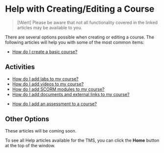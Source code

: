 # Help with Creating/Editing a Course

> [!Alert] Please be aware that not all functionality covered in the linked articles may be available to you.

There are several options possible when creating or editing a course. The following articles will help you with some of the most common items: 

- [How do I create a basic course?](../tms-administrators/courses-and-activities/overall/create-course.md)

## Activities
- [How do I add labs to my course?](../tms-administrators/courses-and-activities/labs/add-labs.md)
- [How do I add videos to my course?](../tms-administrators/courses-and-activities/other-activities/add-video.md)
- [How do I add SCORM modules to my course?](../tms-administrators/courses-and-activities/other-activities/add-scorm.md)
- [How do I add documents and external links to my course?](../tms-administrators/courses-and-activities/other-activities/add-docs-urls.md)
<!--- [How do I add an LTI Resource link to my course?](../tms-administrators/courses-and-activities/other-activities/add-lti-resource-links.md) -->
- [How do I add an assessment to a course?](../tms-administrators/courses-and-activities/other-activities/add-assessment.md)

## Other Options
These articles will be coming soon.

To see all Help articles available for the TMS, you can click the **Home** button at the top of the window.
